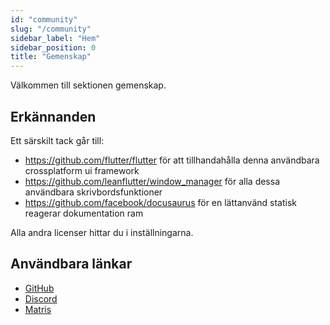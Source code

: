 ```yaml
---
id: "community"
slug: "/community"
sidebar_label: "Hem"
sidebar_position: 0
title: "Gemenskap"
---
```


Välkommen till sektionen gemenskap.

## Erkännanden

Ett särskilt tack går till:

* <https://github.com/flutter/flutter> för att tillhandahålla denna användbara crossplatform ui framework
* <https://github.com/leanflutter/window_manager> för alla dessa användbara skrivbordsfunktioner
* <https://github.com/facebook/docusaurus> för en lättanvänd statisk reagerar dokumentation ram

Alla andra licenser hittar du i inställningarna.

## Användbara länkar

* [GitHub](https://github.com/LinwoodDev/Flow)
* [Discord](https://go.linwood.dev/discord)
* [Matris](https://go.linwood.dev/matrix)
